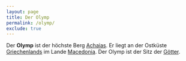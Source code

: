 ```yaml
---
layout: page
title: Der Olymp
permalink: /olymp/
exclude: true
---
```


Der **Olymp** ist der höchste Berg [Achaias](/achaia/). Er liegt an der Ostküste [Griechenlands](/griechenland/) im Lande [Macedonia](/macedonia/). Der Olymp ist der Sitz der [Götter](/goetter/).
